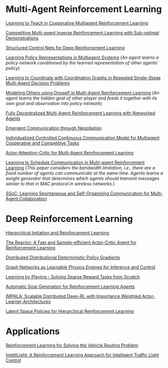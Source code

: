 # Multi-Agent Reinforcement Learning
[Learning to Teach in Cooperative Multiagent Reinforcement Learning](https://arxiv.org/abs/1805.07830)

[Competitive Multi-agent Inverse Reinforcement Learning with Sub-optimal Demonstrations](https://arxiv.org/abs/1801.02124)

[Structured Control Nets for Deep Reinforcement Learning](https://arxiv.org/abs/1802.08311)

[Learning Policy Representations in Multiagent Systems](https://arxiv.org/abs/1806.06464)
(*An agent learns a policy network conditioned by the learned representation of other agents' policy*)

[Learning to Coordinate with Coordination Graphs in Repeated Single-Stage Multi-Agent Decision Problems](http://proceedings.mlr.press/v80/bargiacchi18a.html)

[Modeling Others using Oneself in Multi-Agent Reinforcement Learning](https://arxiv.org/abs/1802.09640) (*An agent learns the hidden goal of other player and feeds it together with its own goal and observation into policy network*)

[Fully Decentralized Multi-Agent Reinforcement Learning with Networked Agents](https://arxiv.org/abs/1802.08757)

[Emergent Communication through Negotiation](https://openreview.net/pdf?id=Hk6WhagRW)

[Individualized Controlled Continuous Communication Model for Multiagent Cooperative and Competitive Tasks](https://openreview.net/forum?id=rye7knCqK7)

[Actor-Attention-Critic for Multi-Agent Reinforcement Learning](https://openreview.net/forum?id=HJx7l309Fm)

[Learning to Schedule Communication in Multi-agent Reinforcement Learning](https://openreview.net/forum?id=SJxu5iR9KQ) (*This paper considers the bandwidth limitation, i.e., there are a fixed number of agents can communicate at the same time. Agents learns a weight generator that determines which agents should transmit messages similar to that in MAC protocol in wireless networks.*)

[SSoC: Learning Spontaneous and Self-Organizing Communication for Multi-Agent Collaboration](https://openreview.net/forum?id=rJ4vlh0qtm)


# Deep Reinforcement Learning
[Hierarchical Imitation and Reinforcement Learning](https://arxiv.org/abs/1803.00590)

[The Reactor: A Fast and Sample-efficient Actor-Critic Agent for Reinforcement Learning](https://arxiv.org/abs/1704.04651)

[Distributed Distributional Deterministic Policy Gradients](https://arxiv.org/abs/1804.08617)

[Graph Networks as Learnable Physics Engines for Inference and Control](https://arxiv.org/abs/1806.01242)

[Learning by Playing - Solving Sparse Reward Tasks from Scratch](https://arxiv.org/abs/1802.10567)

[Automatic Goal Generation for Reinforcement Learning Agents](https://arxiv.org/abs/1705.06366)

[IMPALA: Scalable Distributed Deep-RL with Importance Weighted Actor-Learner Architectures](https://arxiv.org/abs/1802.01561)

[Latent Space Policies for Hierarchical Reinforcement Learning](https://arxiv.org/abs/1804.02808)


# Applications
[Reinforcement Learning for Solving the Vehicle Routing Problem](https://arxiv.org/abs/1802.04240)

[IntelliLight: A Reinforcement Learning Approach for Intelligent Traffic Light Control](https://faculty.ist.psu.edu/jessieli/Publications/2018-KDD-IntelliLight.pdf)
